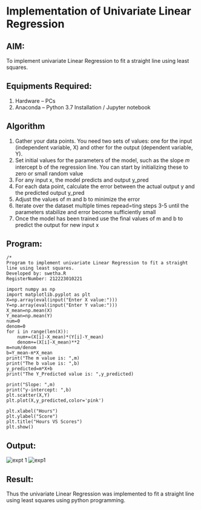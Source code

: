 # Implementation of Univariate Linear Regression
## AIM:
To implement univariate Linear Regression to fit a straight line using least squares.
## Equipments Required:
1. Hardware – PCs
2. Anaconda – Python 3.7 Installation / Jupyter notebook
## Algorithm
1. Gather your data points. You need two sets of values: one for the input (independent variable, X) and other for the output (dependent variable, Y).
2. Set initial values for the parameters of the model, such as the slope 𝑚
intercept b of the regression line. You can start by initializing these to zero or small random value
3. For any input x, the model predicts and output y_pred
4. For each data point, calculate the error between the actual output y and the predicted output y_pred
5. Adjust the values of m and b to minimize the error
6. Iterate over the dataset multiple times repead=ting steps 3-5 until the parameters stabilize and error become sufficiently small
7. Once the model has been trained use the final values of m and b to predict the output for new input x
## Program:
```
/*
Program to implement univariate Linear Regression to fit a straight line using least squares.
Developed by: swetha.R
RegisterNumber: 212223010221

import numpy as np
import matplotlib.pyplot as plt
X=np.array(eval(input("Enter X value:")))
Y=np.array(eval(input("Enter Y value:")))
X_mean=np.mean(X)
Y_mean=np.mean(Y)
num=0
denom=0
for i in range(len(X)):
    num+=(X[i]-X_mean)*(Y[i]-Y_mean)
    denom+=(X[i]-X_mean)**2
m=num/denom
b=Y_mean-m*X_mean
print("The m value is: ",m)
print("The b value is: ",b)
y_predicted=m*X+b
print("The Y_Predicted value is: ",y_predicted)

print("Slope: ",m)
print("y-intercept: ",b)
plt.scatter(X,Y)
plt.plot(X,y_predicted,color='pink')

plt.xlabel("Hours")
plt.ylabel("Score")
plt.title("Hours VS Scores")
plt.show()
```
## Output:
![expt 1](https://github.com/user-attachments/assets/3ebca8e6-eed9-426e-8509-9b8f8323cf56)
![exp1](https://github.com/user-attachments/assets/59d31b61-9918-4ac3-8392-85cdeba0c32d)
## Result:
Thus the univariate Linear Regression was implemented to fit a straight line using least squares using python programming.
